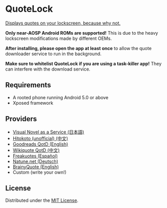 # QuoteLock

[Displays quotes on your lockscreen, because why not.](http://i.imgur.com/EXzpNWA.jpg)

**Only near-AOSP Android ROMs are supported!** This is due to the heavy lockscreen
modifications made by different OEMs.

**After installing, please open the app at least once** to allow the quote downloader service
to run in the background.

**Make sure to whitelist QuoteLock if you are using a task-killer app!** They can interfere
with the download service.

## Requirements

- A rooted phone running Android 5.0 or above
- Xposed framework

## Providers

- [Visual Novel as a Service (日本語)](http://vnaas.apsun.xyz/)
- [Hitokoto (unofficial) (中文)](https://blog.lwl12.com/read/hitokoto-api.html)
- [Goodreads QotD (English)](https://www.goodreads.com/)
- [Wikiquote QotD (中文)](https://www.wikiquote.org/)
- [Freakuotes (Español)](https://freakuotes.com/)
- [Natune.net (Deutsch)](https://natune.net/zitate/)
- [BrainyQuote (English)](https://www.brainyquote.com/)
- Custom (write your own!)

## License

Distributed under the [MIT License](http://opensource.org/licenses/MIT).
